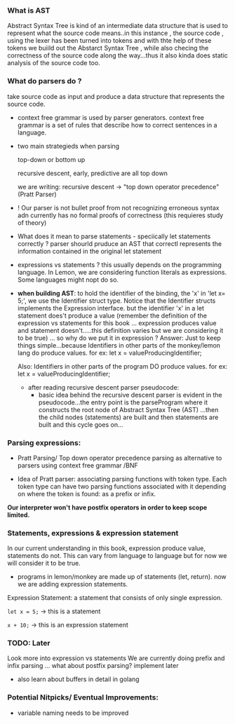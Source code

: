 ### What is AST

Abstract Syntax Tree is kind of an intermediate data structure that is used to represent what the source code means..in this instance , the source code , using the lexer has been turned into tokens and with thte help of these tokens we buiild out the Abstarct Syntax Tree , while also checing the correctness of the source code along the way...thus it also kinda does static analysis of the source code too.

### What do parsers do ?

take source code as input and produce a data structure that represents the source code. 

- context free grammar is used by parser generators. context free grammar is a set of rules that describe how to correct sentences in a language.

- two main strategieds when parsing

  top-down or bottom up

  recursive descent, early, predictive are all top down

  we are writing: recursive descent -> "top down operator precedence" (Pratt Parser)

- ! Our parser is not bullet proof from not recognizing erroneous syntax adn currently has no formal proofs of correctness (this requieres study of theory)
  
- What does it mean to parse statements - speciically let statements correctly ?
  parser shourld pruduce an AST that correctl represents the information contained in the original let statement

- expressions vs statements ?
  this usually depends on the programming language. In Lemon, we are considering function literals as expressions. Some languages might nopt do so.

- **when building AST**: to hold the identifier of the binding, the 'x' in 'let x= 5;', we
  use the Identifier struct type. Notice that the Identifier structs implements the Expression 
  interface. but the identifier 'x' in a let statement does't produce a value (remember the definition
  of the expression vs statements for this book ... expression produces value and statement doesn't.....this definition varies but we are considering it to be true) ... so why do we put it in expression ?
  Answer: Just to keep things simple...because Identifiers in other parts of the monkey/lemon lang do produce values. for ex: let x = valueProducingIdentifier;
  
  Also: Identifiers in other parts of the program DO produce values. for ex: let x = valueProducingIdentifier;

  - after reading recursive descent parser pseudocode:
    - basic idea behind the recursive descent parser is evident in the pseudocode...the entry point is the parseProgram where it constructs the root node of Abstract Syntax Tree (AST) ...then the child nodes (statements) are built and then statements are built and this cycle goes on...
  
### Parsing expressions:

- Pratt Parsing/ Top down operator precedence parsing as alternative to parsers using context free grammar /BNF

- Idea of Pratt parser: associating parsing functions with token type. Each token type can have two parsing functions associated with it depending on where the token is found: as a prefix or infix.

 **Our interpreter won't have postfix operators in order to keep scope limited.**

### Statements, expressions & expression statement

In our current understanding in this book, expression produce value, statements do not. This can vary from language to language but for now we will consider it to be true.

- programs in lemon/monkey are made up of statements (let, return). now we are adding expression statements.

Expression Statement: a statement that consists of only single expression. 

`let x = 5;` -> this is a statement

`x + 10;` -> this is an expression statement


### TODO: Later
 Look more into expression vs statements
 We are currently doing prefix and infix parsing ... what about postfix parsing? implement later

 - also learn about buffers in detail in golang

 ### Potential Nitpicks/ Eventual Improvements:

 - variable naming needs to be improved